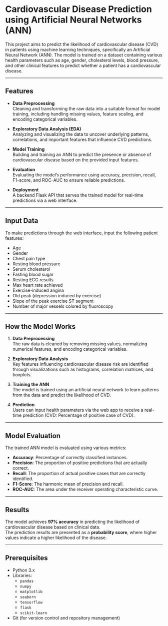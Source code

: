 # Cardiovascular Disease Prediction using Artificial Neural Networks (ANN)

This project aims to predict the likelihood of cardiovascular disease (CVD) in patients using machine learning techniques, specifically an Artificial Neural Network (ANN). The model is trained on a dataset containing various health parameters such as age, gender, cholesterol levels, blood pressure, and other clinical features to predict whether a patient has a cardiovascular disease.

---

##  Features

- **Data Preprocessing**  
  Cleaning and transforming the raw data into a suitable format for model training, including handling missing values, feature scaling, and encoding categorical variables.

- **Exploratory Data Analysis (EDA)**  
  Analyzing and visualizing the data to uncover underlying patterns, correlations, and important features that influence CVD predictions.

- **Model Training**  
  Building and training an ANN to predict the presence or absence of cardiovascular disease based on the provided input features.

- **Evaluation**  
  Evaluating the model’s performance using accuracy, precision, recall, F1-score, and ROC-AUC to ensure reliable predictions.

- **Deployment**  
  A backend Flask API that serves the trained model for real-time predictions via a web interface.

---

##  Input Data

To make predictions through the web interface, input the following patient features:

- Age  
- Gender  
- Chest pain type  
- Resting blood pressure  
- Serum cholesterol  
- Fasting blood sugar  
- Resting ECG results  
- Max heart rate achieved  
- Exercise-induced angina  
- Old peak (depression induced by exercise)  
- Slope of the peak exercise ST segment  
- Number of major vessels colored by fluoroscopy  

---

##  How the Model Works

1. **Data Preprocessing**  
   The raw data is cleaned by removing missing values, normalizing numerical features, and encoding categorical variables.

2. **Exploratory Data Analysis**  
   Key features influencing cardiovascular disease risk are identified through visualizations such as histograms, correlation matrices, and boxplots.

3. **Training the ANN**  
   The model is trained using an artificial neural network to learn patterns from the data and predict the likelihood of CVD.

4. **Prediction**  
   Users can input health parameters via the web app to receive a real-time prediction (CVD: Percentage of positive case of CVD).

---

##  Model Evaluation

The trained ANN model is evaluated using various metrics:

- **Accuracy**: Percentage of correctly classified instances.  
- **Precision**: The proportion of positive predictions that are actually correct.  
- **Recall**: The proportion of actual positive cases that are correctly identified.  
- **F1-Score**: The harmonic mean of precision and recall.  
- **ROC-AUC**: The area under the receiver operating characteristic curve.

---

##  Results

The model achieves **97% accuracy** in predicting the likelihood of cardiovascular disease based on clinical data.  
The prediction results are presented as a **probability score**, where higher values indicate a higher likelihood of the disease.

---
##  Prerequisites

- Python 3.x  
- Libraries:
  - `pandas`  
  - `numpy`  
  - `matplotlib`  
  - `seaborn`  
  - `tensorflow`  
  - `flask`  
  - `scikit-learn`  
- Git (for version control and repository management)

